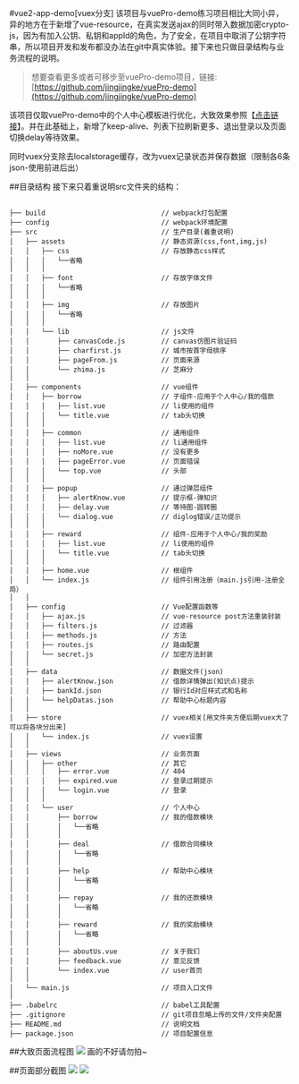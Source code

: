 #vue2-app-demo[vuex分支]
该项目与vuePro-demo练习项目相比大同小异，异的地方在于新增了vue-resource，在真实发送ajax的同时带入数据加密crypto-js，因为有加入公钥、私钥和appId的角色，为了安全，在项目中取消了公钥字符串，所以项目开发和发布都没办法在git中真实体验。接下来也只做目录结构与业务流程的说明。

> 想要查看更多或者可移步至vuePro-demo项目，链接:[https://github.com/jingjingke/vuePro-demo](https://github.com/jingjingke/vuePro-demo)

该项目仅取vuePro-demo中的个人中心模板进行优化，大致效果参照【[点击链接](https://jingjingke.github.io/vuePro-demo/dist/index.html#/user/)】。并在此基础上，新增了keep-alive、列表下拉刷新更多、退出登录以及页面切换delay等待效果。

同时vuex分支除去localstorage缓存，改为vuex记录状态并保存数据（限制各6条json-使用前进后出）

##目录结构
接下来只着重说明src文件夹的结构：

```pre

├── build                             // webpack打包配置
├── config                            // webpack环境配置
├── src                               // 生产目录(着重说明)
│   ├── assets                        // 静态资源(css,font,img,js)
│   │   ├── css                       // 存放静态css样式
│   │   │   └──省略
│   │   │
│   │   ├── font                      // 存放字体文件
│   │   │   └──省略
│   │   │
│   │   ├── img                       // 存放图片
│   │   │   └──省略
│   │   │
│   │   └── lib                       // js文件
│   │       ├── canvasCode.js         // canvas仿图片验证码       
│   │       ├── charfirst.js          // 城市按首字母排序
│   │       ├── pageFrom.js           // 页面来源
│   │       └── zhima.js              // 芝麻分
│   │
│   ├── components                    // vue组件
│   │   ├── borrow                    // 子组件-应用于个人中心/我的借款 
│   │   │   ├── list.vue              // li使用的组件
│   │   │   └── title.vue             // tab头切换
│   │   │
│   │   ├── common                    // 通用组件
│   │   │   ├── list.vue              // li通用组件
│   │   │   ├── noMore.vue            // 没有更多
│   │   │   ├── pageError.vue         // 页面错误
│   │   │   └── top.vue               // 头部
│   │   │
│   │   ├── popup                     // 通过弹层组件
│   │   │   ├── alertKnow.vue         // 提示框-弹知识
│   │   │   ├── delay.vue             // 等待图-圆转圈
│   │   │   └── dialog.vue            // diglog错误/正功提示
│   │   │
│   │   ├── reward                    // 组件-应用于个人中心/我的奖励
│   │   │   ├── list.vue              // li使用的组件
│   │   │   └── title.vue             // tab头切换
│   │   │
│   │   ├── home.vue                  // 根组件
│   │   └── index.js                  // 组件引用注册（main.js引用-注册全局）
│   │
│   ├── config                        // Vue配置函数等
│   │   ├── ajax.js                   // vue-resource post方法重装封装
│   │   ├── filters.js                // 过滤器
│   │   ├── methods.js                // 方法
│   │   ├── routes.js                 // 路由配置
│   │   └── secret.js                 // 加密方法封装
│   │
│   ├── data                          // 数据文件(json)
│   │   ├── alertKnow.json            // 借款详情弹出(知识点)提示
│   │   ├── bankId.json               // 银行Id对应样式式和名称
│   │   └── helpDatas.json            // 帮助中心标题内容
│   │
│   ├── store                         // vuex相关[用文件夹方便后期vuex大了可以将各块分出来]
│   │   └── index.js                  // vuex设置
│   │
│   ├── views                         // 业务页面
│   │   ├── other                     // 其它
│   │   │   ├── error.vue             // 404
│   │   │   ├── expired.vue           // 登录过期提示 
│   │   │   └── login.vue             // 登录 
│   │   │
│   │   └── user                      // 个人中心
│   │       ├── borrow                // 我的借款模块
│   │       │   └──省略
│   │       │
│   │       ├── deal                  // 借款合同模块
│   │       │   └──省略
│   │       │
│   │       ├── help                  // 帮助中心模块
│   │       │   └──省略
│   │       │
│   │       ├── repay                 // 我的还款模块
│   │       │   └──省略
│   │       │
│   │       ├── reward                // 我的奖励模块
│   │       │   └──省略
│   │       │
│   │       ├── aboutUs.vue           // 关于我们
│   │       ├── feedback.vue          // 意见反馈
│   │       └── index.vue             // user首页
│   │
│   └── main.js                       // 项目入口文件
│
├── .babelrc                          // babel工具配置
├── .gitignore                        // git项目忽略上传的文件/文件夹配置
├── README.md                         // 说明文档
├── package.json                      // 项目配置信息

```

##大致页面流程图
![](http://www.jingjingke.com/uploads/allimg/170213/processon.png)
画的不好请勿拍~

##页面部分截图
![](http://www.jingjingke.com/uploads/allimg/170213/vue-pic1.gif)
![](http://www.jingjingke.com/uploads/allimg/170213/vue-pic2.gif)